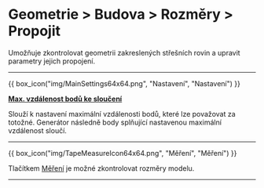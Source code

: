 
<h1>Geometrie &gt; Budova &gt; Rozměry &gt; Propojit</h1>

  <p>Umožňuje zkontrolovat geometrii zakreslených střešních rovin a upravit parametry jejich propojení.</p>

  <hr class="main"> <!-- Vodorovná čára jako oddělovač sekce -->

{{ box_icon("img/MainSettings64x64.png", "Nastavení", "Nastavení") }}

  <p><b><u>Max. vzdálenost bodů ke sloučení</u></b></p>

  <p>
  Slouží k nastavení maximální vzdálenosti bodů, které lze považovat za totožné. Generátor následně body splňující nastavenou maximální vzdálenost sloučí.
  </p>

  <hr class="main"> <!-- Vodorovná čára jako oddělovač sekce -->

{{ box_icon("img/TapeMeasureIcon64x64.png", "Měření", "Měření") }}

  <p>Tlačítkem <u>Měření</u> je možné zkontrolovat rozměry modelu.</p>

  <hr class="main"> <!-- Vodorovná čára jako oddělovač sekce -->

<!-- product: HiStruct Roofs -->


